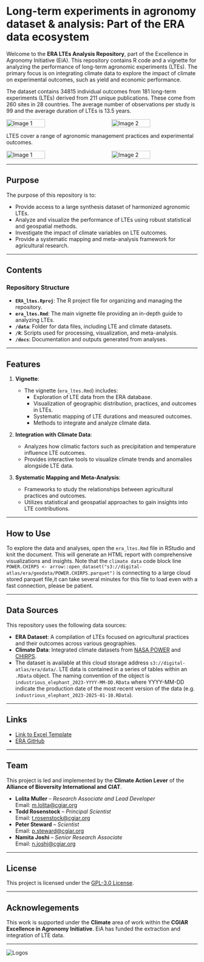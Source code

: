 # Long-term experiments in agronomy dataset & analysis: Part of the ERA data ecosystem

Welcome to the **ERA LTEs Analysis Repository**, part of the Excellence in Agronomy Initiative (EiA). This repository contains R code and a vignette for analyzing the performance of long-term agronomic experiments (LTEs). The primary focus is on integrating climate data to explore the impact of climate on experimental outcomes, such as yield and economic performance.

The dataset contains 34815 individual outcomes from 181 long-term experiments (LTEs) derived from 211 unique publications. These come from 260 sites in 28 countries. The average number of observations per study is 99 and the average duration of LTEs is 13.5 years.

<div style="display: flex; justify-content: space-between;">
    <img src="https://github.com/user-attachments/assets/5f9a3750-3135-48ea-a792-82ca028d3b5b" alt="Image 1" width="45%" />
    <img src="https://github.com/user-attachments/assets/c1cadbb6-3366-4eef-9bc3-b32d807a7d9b" alt="Image 2" width="45%" />
</div>

LTES cover a range of agronomic management practices and experimental outcomes.
<div style="display: flex; justify-content: space-between;">
    <img src="https://github.com/user-attachments/assets/79dffbf6-0a26-4cc4-b531-9055adf1e394)" alt="Image 1" width="45%" />
    <img src="https://github.com/user-attachments/assets/eeb52e7b-1d1a-4027-9841-4a934576e1ca)" alt="Image 2" width="45%" />
</div>

---

## Purpose

The purpose of this repository is to:
- Provide access to a large synthesis dataset of harmonized agronomic LTEs.
- Analyze and visualize the performance of LTEs using robust statistical and geospatial methods.
- Investigate the impact of climate variables on LTE outcomes.
- Provide a systematic mapping and meta-analysis framework for agricultural research.

---

## Contents

### Repository Structure
- **`ERA_ltes.Rproj`**: The R project file for organizing and managing the repository.
- **`era_ltes.Rmd`**: The main vignette file providing an in-depth guide to analyzing LTEs.
- **`/data`**: Folder for data files, including LTE and climate datasets.
- **`/R`**: Scripts used for processing, visualization, and meta-analysis.
- **`/docs`**: Documentation and outputs generated from analyses.
  
---

## Features

1. **Vignette**:
   - The vignette (`era_ltes.Rmd`) includes:
     - Exploration of LTE data from the ERA database.
     - Visualization of geographic distribution, practices, and outcomes in LTEs.
     - Systematic mapping of LTE durations and measured outcomes.
     - Methods to integrate and analyze climate data.

2. **Integration with Climate Data**:
   - Analyzes how climatic factors such as precipitation and temperature influence LTE outcomes.
   - Provides interactive tools to visualize climate trends and anomalies alongside LTE data.

3. **Systematic Mapping and Meta-Analysis**:
   - Frameworks to study the relationships between agricultural practices and outcomes.
   - Utilizes statistical and geospatial approaches to gain insights into LTE contributions.
     
---

## How to Use

To explore the data and analyses, open the `era_ltes.Rmd` file in RStudio and knit the document. This will generate an HTML report with comprehensive visualizations and insights.
Note that the `climate data` code block line `POWER.CHIRPS <- arrow::open_dataset("s3://digital-atlas/era/geodata/POWER.CHIRPS.parquet")` is connecting to a large cloud stored parquet file,it can take several minutes for this file to load even with a fast connection, please be patient.

---

## Data Sources

This repository uses the following data sources:
- **ERA Dataset**: A compilation of LTEs focused on agricultural practices and their outcomes across various geographies.
- **Climate Data**: Integrated climate datasets from [NASA POWER](https://power.larc.nasa.gov/) and [CHIRPS](https://www.chc.ucsb.edu/data/chirps).
- The dataset is available at this cloud storage address `s3://digital-atlas/era/data/`. LTE data is  contained in a series of tables within an `.RData` object. The naming convention of the object is `industrious_elephant_2023-YYYY-MM-DD.RData` where YYYY-MM-DD indicate the production date of the most recent version of the data (e.g. `industrious_elephant_2023-2025-01-10.RData`).
---

## Links

- [Link to Excel Template](https://github.com/CIAT/ERA_dev/blob/main/data_entry/industrious_elephant_2023/excel_data_extraction_template/V2.0.28%20-%20Industrious%20Elephant.xlsm)
- [ERA GitHub](https://github.com/CIAT/ERA_dev)
  
---

## Team

This project is led and implemented by the **Climate Action Lever** of the **Alliance of Bioversity International and CIAT**.

- **Lolita Muller** – *Research Associate and Lead Developer*  
  Email: [m.lolita@cgiar.org](mailto:m.lolita@cgiar.org)  
- **Todd Rosenstock** – *Principal Scientist*  
  Email: [t.rosenstock@cgiar.org](mailto:t.rosenstock@cgiar.org)  
- **Peter Steward** – *Scientist*  
  Email: [p.steward@cgiar.org](mailto:p.steward@cgiar.org)  
- **Namita Joshi** – *Senior Research Associate*  
  Email: [n.joshi@cgiar.org](mailto:n.joshi@cgiar.org)  

---

## License

This project is licensed under the [GPL-3.0 License](https://opensource.org/licenses/GPL-3.0).

---

## Acknowlegements

This work is supported under the **Climate** area of work within the **CGIAR Excellence in Agronomy Initiative**. EiA has funded the extraction and integration of LTE data.

---

![Logos](https://github.com/user-attachments/assets/d3112c9d-6392-46a2-9fc6-8d0b72e6aec1)


